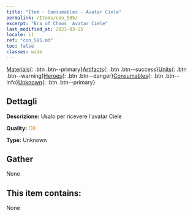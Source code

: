 ```yaml
---
title: "Item - Consumables - Avatar Ciele"
permalink: /Items/con_585/
excerpt: "Era of Chaos  Avatar Ciele"
last_modified_at: 2021-03-25
locale: it
ref: "con_585.md"
toc: false
classes: wide
---
```

 [Materials](/it/Items/){: .btn .btn--primary}[Artifacts](/it/Items/Artifacts/){: .btn .btn--success}[Units](/it/Items/Units/){: .btn .btn--warning}[Heroes](/it/Items/Heroes/){: .btn .btn--danger}[Consumables](/it/Items/Consumables/){: .btn .btn--info}[Unknown](/it/Items/Unknown/){: .btn .btn--primary}

## Dettagli
 **Descrizione:** Usalo per ricevere l'avatar Ciele

 **Quality:** <span style="color: #FF8C00">OK</span>

 **Type:** Unknown

## Gather

  None

## This item contains:

  None

